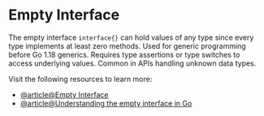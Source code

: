 # Empty Interface

The empty interface `interface{}` can hold values of any type since every type implements at least zero methods. Used for generic programming before Go 1.18 generics. Requires type assertions or type switches to access underlying values. Common in APIs handling unknown data types.

Visit the following resources to learn more:

- [@article@Empty Interface](https://go.dev/tour/methods/14)
- [@article@Understanding the empty interface in Go](https://dev.to/flrnd/understanding-the-empty-interface-in-go-4652)
